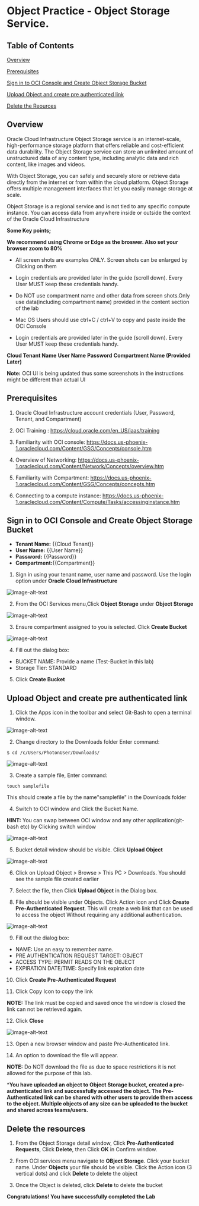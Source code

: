 # Object Practice - Object Storage Service.
  
## Table of Contents

[Overview](#overview)

[Prerequisites](#Prerequisites)

[Sign in to OCI Console and Create Object Storage Bucket ](#sign-in-to-oci-console-and-create-object-storage-bucket)

[Upload Object and create pre authenticated link](#upload-object-and-create-pre-authenticated-link)

[Delete the Reources](#delete-the-resources)


## Overview

Oracle Cloud Infrastructure Object Storage service is an internet-scale, high-performance storage platform that offers reliable and cost-efficient data durability. The Object Storage service can store an unlimited amount of unstructured data of any content type, including analytic data and rich content, like images and videos.

With Object Storage, you can safely and securely store or retrieve data directly from the internet or from within the cloud platform. Object Storage offers multiple management interfaces that let you easily manage storage at scale.

Object Storage is a regional service and is not tied to any specific compute instance. You can access data from anywhere inside or outside the context of the Oracle Cloud Infrastructure

**Some Key points;**

**We recommend using Chrome or Edge as the broswer. Also set your browser zoom to 80%**


- All screen shots are examples ONLY. Screen shots can be enlarged by Clicking on them

- Login credentials are provided later in the guide (scroll down). Every User MUST keep these credentials handy.

- Do NOT use compartment name and other data from screen shots.Only use  data(including compartment name) provided in the content section of the lab

- Mac OS Users should use ctrl+C / ctrl+V to copy and paste inside the OCI Console

- Login credentials are provided later in the guide (scroll down). Every User MUST keep these credentials handy.

**Cloud Tenant Name**
**User Name**
**Password**
**Compartment Name (Provided Later)**

**Note:** OCI UI is being updated thus some screenshots in the instructions might be different than actual UI

## Prerequisites

1. Oracle Cloud Infrastructure account credentials (User, Password, Tenant, and Compartment)  

2. OCI Training : https://cloud.oracle.com/en_US/iaas/training

3. Familiarity with OCI console: https://docs.us-phoenix-1.oraclecloud.com/Content/GSG/Concepts/console.htm

4. Overview of Networking: https://docs.us-phoenix-1.oraclecloud.com/Content/Network/Concepts/overview.htm

5. Familiarity with Compartment: https://docs.us-phoenix-1.oraclecloud.com/Content/GSG/Concepts/concepts.htm

6. Connecting to a compute instance: https://docs.us-phoenix-1.oraclecloud.com/Content/Compute/Tasks/accessinginstance.htm


## Sign in to OCI Console and Create Object Storage Bucket

* **Tenant Name:** {{Cloud Tenant}}
* **User Name:** {{User Name}}
* **Password:** {{Password}}
* **Compartment:**{{Compartment}}

1. Sign in using your tenant name, user name and password. Use the login option under **Oracle Cloud Infrastructure**

<img src="https://raw.githubusercontent.com/oracle/learning-library/master/oci-library/qloudable/Grafana/img/Grafana_015.PNG" alt="image-alt-text">


2. From the OCI Services menu,Click **Object Storage** under **Object Storage**

<img src="https://raw.githubusercontent.com/oracle/learning-library/master/oci-library/qloudable/Object_Storage/img/OBJECT-STORAGE001.PNG" alt="image-alt-text">

3. Ensure compartment assigned to you is selected. Click **Create Bucket**

<img src="https://raw.githubusercontent.com/oracle/learning-library/master/oci-library/qloudable/Object_Storage/img/OBJECT-STORAGE002.PNG" alt="image-alt-text">

4. Fill out the dialog box:


- BUCKET NAME: Provide a name (Test-Bucket in this lab)
- Storage Tier: STANDARD 

5.  Click **Create Bucket**

## Upload Object and create pre authenticated link

1. Click the Apps icon in the toolbar and select  Git-Bash to open a terminal window.

<img src="https://raw.githubusercontent.com/oracle/learning-library/master/oci-library/qloudable/Object_Storage/img/OBJECT-STORAGE004.PNG" alt="image-alt-text">

2. Change directory to the Downloads folder Enter command:
```
$ cd /c/Users/PhotonUser/Downloads/
```
<img src="https://raw.githubusercontent.com/oracle/learning-library/master/oci-library/qloudable/Object_Storage/img/OBJECT-STORAGE005.PNG" alt="image-alt-text">

3. Create a sample file, Enter command:
```
touch samplefile
```

This should create a file by the name"samplefile" in the Downloads folder

4. Switch to OCI window and Click the Bucket Name.

**HINT:** You can swap between OCI window and any other application(git-bash etc) by Clicking switch window

<img src="https://raw.githubusercontent.com/oracle/learning-library/master/oci-library/qloudable/Object_Storage/img/OBJECT-STORAGE006.PNG" alt="image-alt-text">

5. Bucket detail window should be visible. Click **Upload Object**

<img src="https://raw.githubusercontent.com/oracle/learning-library/master/oci-library/qloudable/Object_Storage/img/OBJECT-STORAGE007.PNG" alt="image-alt-text">

6. Click on Upload Object > Browse > This PC > Downloads. You should see the sample file created earlier

7. Select the file, then Click **Upload Object** in the Dialog box.

8. File should be visible under Objects. Click Action icon and Click **Create Pre-Authenticated Request**. This will create a web link that can be used to access the object Without requiring any additional authentication.

<img src="https://raw.githubusercontent.com/oracle/learning-library/master/oci-library/qloudable/Object_Storage/img/OBJECT-STORAGE008.PNG" alt="image-alt-text">

9. Fill out the dialog box:


- NAME: Use an easy to remember name.
- PRE AUTHENTICATION REQUEST TARGET: OBJECT
- ACCESS TYPE: PERMIT READS ON THE OBJECT
- EXPIRATION DATE/TIME: Specify link expiration date

10. Click **Create Pre-Authenticated Request**

11. Click Copy Icon to copy the link

**NOTE:** The link must be copied and saved once the window is closed the link can not be retrieved again. 

12. Click **Close**

<img src="https://raw.githubusercontent.com/oracle/learning-library/master/oci-library/qloudable/Object_Storage/img/OBJECT-STORAGE010.PNG" alt="image-alt-text">

13. Open a new browser window and paste Pre-Authenticated link. 

14.  An option to download the file will appear.

**NOTE:** Do NOT download the file as due to space restrictions it is not allowed for the purpose of this lab.

***You have uploaded an object to Object Storage bucket, created a pre-authenticated link and successfully accessed the object. The Pre-Authenticated link can be shared with other users to provide them access to the object. Multiple objects of any size can be uploaded to the bucket and shared across teams/users.**

## Delete the resources

1. From the Object Storage detail window, Click **Pre-Authenticated Requests**, Click **Delete**, then Click **OK** in Confirm window.

2. From OCI services menu navigate to **OBject Storage**. Click your bucket name. Under **Objects** your file should be visible. Click the Action icon (3 vertical dots) and click **Delete** to delete the object

3. Once the Object is deleted, click **Delete** to delete the bucket


**Congratulations! You have successfully completed the Lab** 